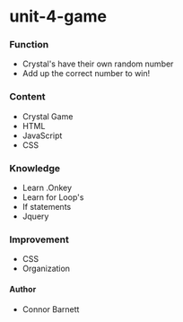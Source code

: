 # unit-4-game

### Function
  * Crystal's have their own random number
  * Add up the correct number to win!

### Content
  * Crystal Game
  * HTML
  * JavaScript
  * CSS

### Knowledge
  * Learn .Onkey
  * Learn for Loop's
  * If statements
  * Jquery

### Improvement 
  * CSS
  * Organization

#### Author
  * Connor Barnett
